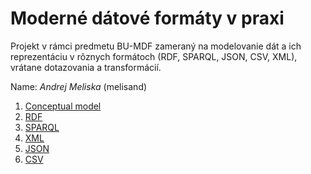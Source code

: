 # Moderné dátové formáty v praxi

Projekt v rámci predmetu BU-MDF zameraný na modelovanie dát a ich reprezentáciu v rôznych formátoch (RDF, SPARQL, JSON, CSV, XML), vrátane dotazovania a transformácií.

Name: *Andrej Meliska* (melisand)

1. [Conceptual model](conceptual)
2. [RDF](rdf)
3. [SPARQL](sparql)
4. [XML](xml)
5. [JSON](json)
6. [CSV](csv)

